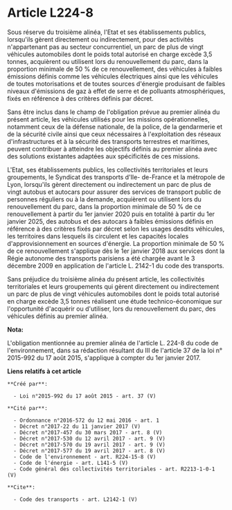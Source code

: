 # Article L224-8

Sous réserve du troisième alinéa, l'Etat et ses établissements publics, lorsqu'ils gèrent directement ou indirectement, pour
des activités n'appartenant pas au secteur concurrentiel, un parc de plus de vingt véhicules automobiles dont le poids total
autorisé en charge excède 3,5 tonnes, acquièrent ou utilisent lors du renouvellement du parc, dans la proportion minimale de
50 % de ce renouvellement, des véhicules à faibles émissions définis comme les véhicules électriques ainsi que les véhicules
de toutes motorisations et de toutes sources d'énergie produisant de faibles niveaux d'émissions de gaz à effet de serre et
de polluants atmosphériques, fixés en référence à des critères définis par décret. 

Sans être inclus dans le champ de l'obligation prévue au premier alinéa du présent article, les véhicules utilisés pour les
missions opérationnelles, notamment ceux de la défense nationale, de la police, de la gendarmerie et de la sécurité civile
ainsi que ceux nécessaires à l'exploitation des réseaux d'infrastructures et à la sécurité des transports terrestres et
maritimes, peuvent contribuer à atteindre les objectifs définis au premier alinéa avec des solutions existantes adaptées aux
spécificités de ces missions. 

L'Etat, ses établissements publics, les collectivités territoriales et leurs groupements, le Syndicat des transports d'Ile-
de-France et la métropole de Lyon, lorsqu'ils gèrent directement ou indirectement un parc de plus de vingt autobus et
autocars pour assurer des services de transport public de personnes réguliers ou à la demande, acquièrent ou utilisent lors
du renouvellement du parc, dans la proportion minimale de 50 % de ce renouvellement à partir du 1er janvier 2020 puis en
totalité à partir du 1er janvier 2025, des autobus et des autocars à faibles émissions définis en référence à des critères
fixés par décret selon les usages desdits véhicules, les territoires dans lesquels ils circulent et les capacités locales
d'approvisionnement en sources d'énergie. La proportion minimale de 50 % de ce renouvellement s'applique dès le 1er janvier
2018 aux services dont la Régie autonome des transports parisiens a été chargée avant le 3 décembre 2009 en application de
l'article L. 2142-1 du code des transports. 

Sans préjudice du troisième alinéa du présent article, les collectivités territoriales et leurs groupements qui gèrent
directement ou indirectement un parc de plus de vingt véhicules automobiles dont le poids total autorisé en charge excède 3,5
tonnes réalisent une étude technico-économique sur l'opportunité d'acquérir ou d'utiliser, lors du renouvellement du parc,
des véhicules définis au premier alinéa.

**Nota:**

L'obligation mentionnée au premier alinéa de l'article L. 224-8 du code de l'environnement, dans sa rédaction résultant du
III de l'article 37 de la loi n° 2015-992 du 17 août 2015, s'applique à compter du 1er janvier 2017.

**Liens relatifs à cet article**

	**Créé par**:

	  - Loi n°2015-992 du 17 août 2015 - art. 37 (V)

	**Cité par**:

	  - Ordonnance n°2016-572 du 12 mai 2016 - art. 1
	  - Décret n°2017-22 du 11 janvier 2017 (V)
	  - Décret n°2017-457 du 30 mars 2017 - art. 8 (V)
	  - Décret n°2017-530 du 12 avril 2017 - art. 9 (V)
	  - Décret n°2017-570 du 19 avril 2017 - art. 9 (V)
	  - Décret n°2017-577 du 19 avril 2017 - art. 8 (V)
	  - Code de l'environnement - art. R224-15-8 (V)
	  - Code de l'énergie - art. L141-5 (V)
	  - Code général des collectivités territoriales - art. R2213-1-0-1 (V)

	**Cite**:

	  - Code des transports - art. L2142-1 (V)
